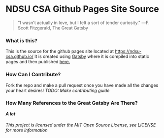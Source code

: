 # NDSU CSA Github Pages Site Source

> "I wasn't actually in love, but I felt a sort of tender curiosity."
> ―F. Scott Fitzgerald, The Great Gatsby 

### What is this?

This is the source for the github pages site located at https://ndsu-csa.github.io/
It is created using [Gatsby](https://www.gatsbyjs.org) where it is compiled into static pages and then published [here.](https://github.com/NDSU-CSA/ndsu-csa.github.io)

### How Can I Contribute?

Fork the repo and make a pull request once you have made all the changes your heart desires!
*TODO: Make contributing guide*

### How Many References to the Great Gatsby Are There?

***A lot***

###### This project is licensed under the MIT Open Source License, see LICENSE for more information